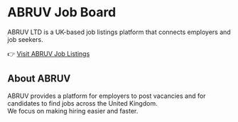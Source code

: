 # ABRUV Job Board

ABRUV LTD is a UK-based job listings platform that connects employers and job seekers.  

👉 [Visit ABRUV Job Listings](https://abruv.com)

## About ABRUV
ABRUV provides a platform for employers to post vacancies and for candidates to find jobs across the United Kingdom.  
We focus on making hiring easier and faster.


